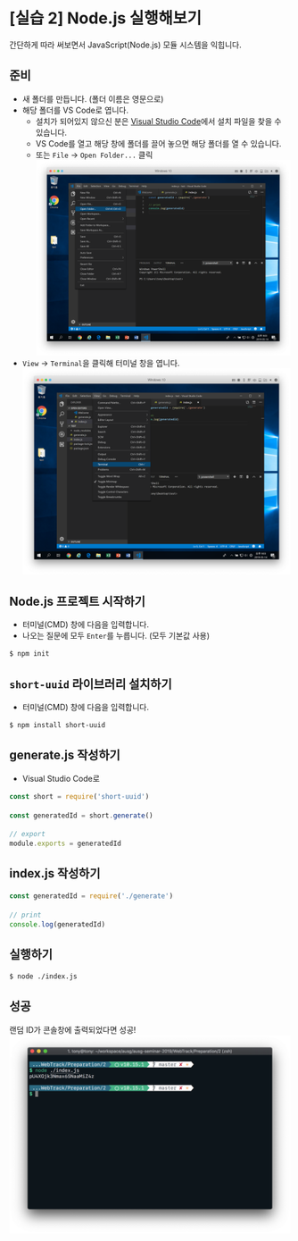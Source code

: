 # [실습 2] Node.js 실행해보기

간단하게 따라 써보면서 JavaScript(Node.js) 모듈 시스템을 익힙니다.

## 준비
- 새 폴더를 만듭니다. (폴더 이름은 영문으로)
- 해당 폴더를 VS Code로 엽니다.
  - 설치가 되어있지 않으신 분은 [Visual Studio Code](https://code.visualstudio.com/)에서 설치 파일을 찾을 수 있습니다.
  - VS Code를 열고 해당 창에 폴더를 끌어 놓으면 해당 폴더를 열 수 있습니다.
  - 또는 `File` -> `Open Folder...` 클릭
  ![](./images/screenshot-2.png)
- `View` -> `Terminal`을 클릭해 터미널 창을 엽니다.
![](./images/screenshot-3.png)

## Node.js 프로젝트 시작하기
- 터미널(CMD) 창에 다음을 입력합니다.
- 나오는 질문에 모두 `Enter`를 누릅니다. (모두 기본값 사용)
```bash
$ npm init
```

## `short-uuid` 라이브러리 설치하기
- 터미널(CMD) 창에 다음을 입력합니다.
```bash
$ npm install short-uuid
```

## generate.js 작성하기
- Visual Studio Code로 
```javascript
const short = require('short-uuid')

const generatedId = short.generate()

// export
module.exports = generatedId
```

## index.js 작성하기
```javascript
const generatedId = require('./generate')

// print
console.log(generatedId)
```

## 실행하기
```bash
$ node ./index.js
```

## 성공
랜덤 ID가 콘솔창에 출력되었다면 성공!
![](./images/screenshot-1.png)
